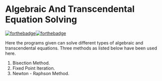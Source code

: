 # Algebraic And Transcendental Equation Solving 
[![forthebadge](https://forthebadge.com/images/badges/made-with-c-plus-plus.svg)](https://forthebadge.com)[![forthebadge](https://forthebadge.com/images/badges/built-with-love.svg)](https://forthebadge.com)


Here the programs given can solve different types of algebraic and transcendental equations.
Three methods as listed below have been used here.
  1. Bisection Method.
  2. Fixed Point Iteration.
  3. Newton - Raphson Method.
